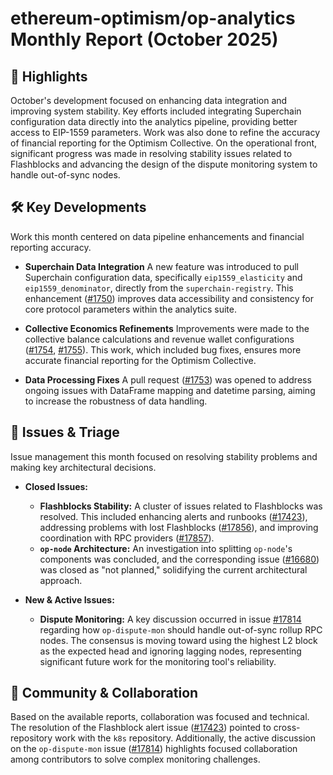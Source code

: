 # ethereum-optimism/op-analytics Monthly Report (October 2025)

## 🚀 Highlights
October's development focused on enhancing data integration and improving system stability. Key efforts included integrating Superchain configuration data directly into the analytics pipeline, providing better access to EIP-1559 parameters. Work was also done to refine the accuracy of financial reporting for the Optimism Collective. On the operational front, significant progress was made in resolving stability issues related to Flashblocks and advancing the design of the dispute monitoring system to handle out-of-sync nodes.

## 🛠️ Key Developments
Work this month centered on data pipeline enhancements and financial reporting accuracy.

- **Superchain Data Integration**
  A new feature was introduced to pull Superchain configuration data, specifically `eip1559_elasticity` and `eip1559_denominator`, directly from the `superchain-registry`. This enhancement ([#1750](https://github.com/ethereum-optimism/op-analytics/pull/1750)) improves data accessibility and consistency for core protocol parameters within the analytics suite.

- **Collective Economics Refinements**
  Improvements were made to the collective balance calculations and revenue wallet configurations ([#1754](https://github.com/ethereum-optimism/op-analytics/pull/1754), [#1755](https://github.com/ethereum-optimism/op-analytics/pull/1755)). This work, which included bug fixes, ensures more accurate financial reporting for the Optimism Collective.

- **Data Processing Fixes**
  A pull request ([#1753](https://github.com/ethereum-optimism/op-analytics/pull/1753)) was opened to address ongoing issues with DataFrame mapping and datetime parsing, aiming to increase the robustness of data handling.

## 🐛 Issues & Triage
Issue management this month focused on resolving stability problems and making key architectural decisions.

- **Closed Issues:**
  - **Flashblocks Stability:** A cluster of issues related to Flashblocks was resolved. This included enhancing alerts and runbooks ([#17423](https://github.com/ethereum-optimism/op-analytics/issues/17423)), addressing problems with lost Flashblocks ([#17856](https://github.com/ethereum-optimism/op-analytics/issues/17856)), and improving coordination with RPC providers ([#17857](https://github.com/ethereum-optimism/op-analytics/issues/17857)).
  - **`op-node` Architecture:** An investigation into splitting `op-node`'s components was concluded, and the corresponding issue ([#16680](https://github.com/ethereum-optimism/op-analytics/issues/16680)) was closed as "not planned," solidifying the current architectural approach.

- **New & Active Issues:**
  - **Dispute Monitoring:** A key discussion occurred in issue [#17814](https://github.com/ethereum-optimism/op-analytics/issues/17814) regarding how `op-dispute-mon` should handle out-of-sync rollup RPC nodes. The consensus is moving toward using the highest L2 block as the expected head and ignoring lagging nodes, representing significant future work for the monitoring tool's reliability.

## 💬 Community & Collaboration
Based on the available reports, collaboration was focused and technical. The resolution of the Flashblock alert issue ([#17423](https://github.com/ethereum-optimism/op-analytics/issues/17423)) pointed to cross-repository work with the `k8s` repository. Additionally, the active discussion on the `op-dispute-mon` issue ([#17814](https://github.com/ethereum-optimism/op-analytics/issues/17814)) highlights focused collaboration among contributors to solve complex monitoring challenges.